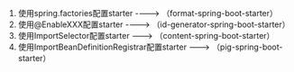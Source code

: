 1. 使用spring.factories配置starter ----> （format-spring-boot-starter）
2. 使用@EnableXXX配置starter ----> （id-generator-spring-boot-starter）
3. 使用ImportSelector配置starter ---> （content-spring-boot-starter）
4. 使用ImportBeanDefinitionRegistrar配置starter ---> （pig-spring-boot-starter）